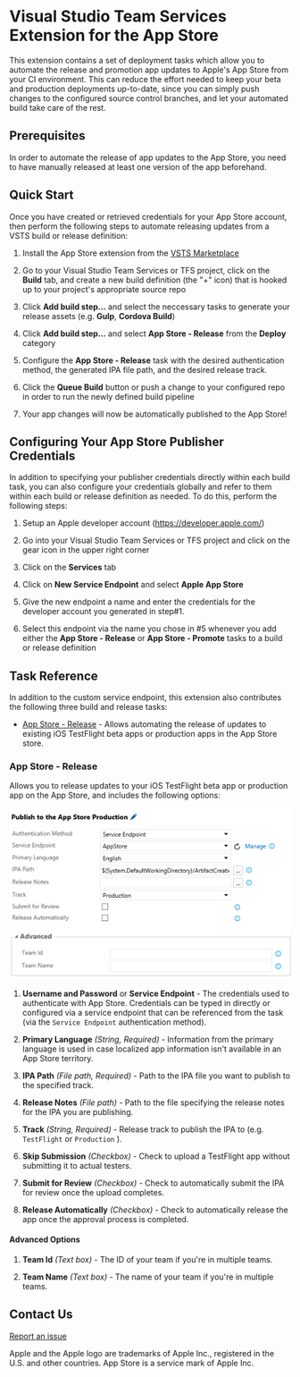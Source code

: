 # Visual Studio Team Services Extension for the App Store

This extension contains a set of deployment tasks which allow you to automate the release and promotion app updates to Apple's App Store from your CI environment. This can reduce the effort needed to keep your beta and production deployments up-to-date, since you can simply push changes to the configured source control branches, and let your automated build take care of the rest.

## Prerequisites

In order to automate the release of app updates to the App Store, you need to have manually released at least one version of the app beforehand.

## Quick Start

Once you have created or retrieved credentials for your App Store account, then perform the following steps to automate releasing updates from a VSTS build or release definition:

1. Install the App Store extension from the [VSTS Marketplace](https://marketplace.visualstudio.com/items/ms-vsclient.app-store)

2. Go to your Visual Studio Team Services or TFS project, click on the **Build** tab, and create a new build definition (the "+" icon) that is hooked up to your project's appropriate source repo

3. Click **Add build step...** and select the neccessary tasks to generate your release assets (e.g. **Gulp**, **Cordova Build**)

4. Click **Add build step...** and select **App Store - Release** from the **Deploy** category

5. Configure the **App Store - Release** task with the desired authentication method, the generated IPA file path, and the desired release track.

6. Click the **Queue Build** button or push a change to your configured repo in order to run the newly defined build pipeline

7. Your app changes will now be automatically published to the App Store!

## Configuring Your App Store Publisher Credentials

In addition to specifying your publisher credentials directly within each build task, you can also configure your credentials globally and refer to them within each build or release definition as needed. To do this, perform the following steps:

1. Setup an Apple developer account (https://developer.apple.com/)

2. Go into your Visual Studio Team Services or TFS project and click on the gear icon in the upper right corner

3. Click on the **Services** tab

4. Click on **New Service Endpoint** and select **Apple App Store**

5. Give the new endpoint a name and enter the credentials for the developer account you generated in step#1.

6. Select this endpoint via the name you chose in #5 whenever you add either the **App Store - Release** or **App Store - Promote** tasks to a build or release definition

## Task Reference

In addition to the custom service endpoint, this extension also contributes the following three build and release tasks:

* [App Store - Release](#app-store---release) - Allows automating the release of updates to existing iOS TestFlight beta apps or production apps in the App Store store.

### App Store - Release

Allows you to release updates to your iOS TestFlight beta app or production app on the App Store, and includes the following options:

![Release task](images/release-task-with-advanced.png)

1. **Username and Password** or **Service Endpoint** - The credentials used to authenticate with App Store. Credentials can be typed in directly or configured via a service endpoint that can be referenced from the task (via the `Service Endpoint` authentication method).

2. **Primary Language** *(String, Required)* - Information from the primary language is used in case localized app information isn't available in an App Store territory.

3. **IPA Path** *(File path, Required)* - Path to the IPA file you want to publish to the specified track.

4. **Release Notes** *(File path)* - Path to the file specifying the release notes for the IPA you are publishing.

5. **Track** *(String, Required)* - Release track to publish the IPA to (e.g. `TestFlight`  or `Production` ).

6. **Skip Submission** *(Checkbox)* - Check to upload a TestFlight app without submitting it to actual testers.

7. **Submit for Review** *(Checkbox)* - Check to automatically submit the IPA for review once the upload completes.

8. **Release Automatically** *(Checkbox)* - Check to automatically release the app once the approval process is completed.

#### Advanced Options

1. **Team Id** *(Text box)* - The ID of your team if you're in multiple teams.

2. **Team Name** *(Text box)* - The name of your team if you're in multiple teams.

## Contact Us

[Report an issue](https://github.com/Microsoft/app-store-vsts-extension/issues)


Apple and the Apple logo are trademarks of Apple Inc., registered in the U.S. and other countries. App Store is a service mark of Apple Inc.
